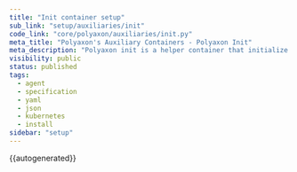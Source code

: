 ```yaml
---
title: "Init container setup"
sub_link: "setup/auxiliaries/init"
code_link: "core/polyaxon/auxiliaries/init.py"
meta_title: "Polyaxon's Auxiliary Containers - Polyaxon Init"
meta_description: "Polyaxon init is a helper container that initialize the environment required for the main container to function correctly."
visibility: public
status: published
tags:
  - agent
  - specification
  - yaml
  - json
  - kubernetes
  - install
sidebar: "setup"
---
```


{{autogenerated}}
